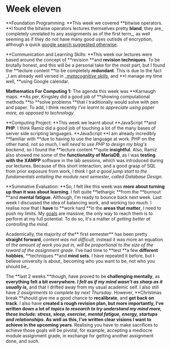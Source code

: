 # Week eleven

**Foundation Programming: **This week we covered **bitwise operators. **I found the bitwise operators lectures themselves pretty **bland**, they are_ completely unrelated to any assignments as of the first term_, as well seeming as if they do not have many good uses outisde of encryption, although a quick [google search suggested otherwise](https://stackoverflow.com/questions/2096916/real-world-use-cases-of-bitwise-operators).

**Communication and Learning Skills: **This week our lectures were based around the concept of **revision **and **revision techniques**. To be brutally honest, and this will be a personal take for the most part, but I found the **lecture content **to be completely **redundant**. This is due to the fact _I am already well versed in _[_metacognitive skills_](https://adnantech.gitbook.io/wiki/neuroscience/metacognition), and **I manage my time well, **using Google calendar.

**Mathematics For Computing 1:** The agenda this week was **Karnaugh maps. **As per, Kingsley did a good job of **showing computational methods **to **solve problems **that I traditionally would solve with pen and paper. To add, I think recently _I've learnt to appreciate using paper more, as opposed to technology_.

**Computing Project: **This week we learnt about **JavaScript **and **PHP**. I think Ramiz did a good job of touching a lot of the many bases of server side scripting languages. **JavaScript **I am already incredibly **familiar with **due to having to use the language at work. PHP on the other hand, not so much, I will _need to use PHP to design my blog's backend_, so I found the **lecture content **quite **insightful**. Also, Ramiz also showed me some of the **functionality of MariaDB**, as I was **testing with the XAMPP** software in the lab sessions, which was introduced during our lectures. Because of this short interaction, and a good grasp of SQL from prior exposure from work, I think I got _a good jump start to the fundamentals entailing the module next semester, called Database Design_.

**Summative Evaluation: **So, I felt like this week was **more about turning up than it was about learning**. I felt quite **lethargic **from the **burnout **and **mental fatigue**. Although, I'm ready to bounce back next week. Last week I discussed the idea of balancing work, and working too much. I realise now that I **have** to **work hard **in the **areas that matter**, I need to push my limits. My [goals](https://adnantech.gitbook.io/projects/goals) are massive, the only way to reach them is to perform at my full potential. To do so, it's a matter of _getting better at controlling the mind_.

Academically, the majority of the** first semester** has been pretty **straight forward**, _content was not difficult_, instead it was more an equation of _the amount of work you put in, will be proportional to the size of the reward of the assignment grade_. I've had time to **test **a few **different hobbies**, **techniques **and **mind sets**. I have repeated it before, but I believe university is about_ becoming who you want to be, not who you should be_.

The **last 2 weeks **though, have proved to be **challenging mentally**, as **everything felt a bit everywhere. **_I felt as if my mind wasn't as sharp as it usually is_**,** and that I drifted away from my usual academic self. I also still have _2 assignments to complete by next Thursday_. However, **Christmas break **should give me a good chance to **recalibrate**, and **get back on track**. I also have **created **a rough **revision plan**, but more importantly, I've written down a lot of _topics to research to try understand my mind more, these include: stress, sleep, exercise, mental fatigue, energy, startups and relationships_. As well as this,** I've written clear visions I want to achieve in the upcoming years**. Realising you have to make sacrifices to achieve those goals will be pivotal, for example, accepting a mediocre module assignment grade, in exchange for getting another assignment done, and such.

